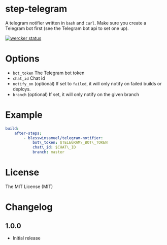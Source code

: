 # step-telegram

A telegram notifier written in `bash` and `curl`. Make sure you create a Telegram
bot first (see the Telegram bot api to set one up).

[![wercker status](https://app.wercker.com/status/654399baedda7da5b236e4de6aca1231/s "wercker status")](https://app.wercker.com/project/bykey/654399baedda7da5b236e4de6aca1231)

# Options

- `bot_token` The Telegram bot token
- `chat_id` Chat id
- `notify_on` (optional) If set to `failed`, it will only notify on failed
builds or deploys.
- `branch` (optional) If set, it will only notify on the given branch


# Example

```yaml
build:
    after-steps:
        - blesswinsamuel/telegram-notifier:
            bot\_token: $TELEGRAM\_BOT\_TOKEN
            chat\_id: $CHAT\_ID
            branch: master
```

# License

The MIT License (MIT)

# Changelog

## 1.0.0

- Initial release
